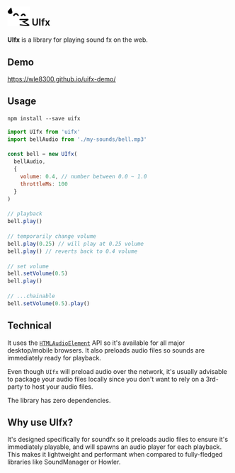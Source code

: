## <img src="logo.png" width="50" style="display: inline;" /> UIfx


__UIfx__ is a library for playing sound fx on the web.

## Demo

https://wle8300.github.io/uifx-demo/

## Usage

```shell
npm install --save uifx
```

```js
import UIfx from 'uifx'
import bellAudio from './my-sounds/bell.mp3'

const bell = new UIfx(
  bellAudio,
  {
    volume: 0.4, // number between 0.0 ~ 1.0
    throttleMs: 100
  }
)

// playback
bell.play()

// temporarily change volume
bell.play(0.25) // will play at 0.25 volume
bell.play() // reverts back to 0.4 volume

// set volume
bell.setVolume(0.5)
bell.play()

// ...chainable
bell.setVolume(0.5).play()
```


## Technical

It uses the [`HTMLAudioElement`](https://developer.mozilla.org/en-US/docs/Web/API/HTMLAudioElement) API so it's available for all major desktop/mobile browsers. It also preloads audio files so sounds are immediately ready for playback.

Even though `UIfx` will preload audio over the network, it's usually advisable to package your audio files locally since you don't want to rely on a 3rd-party to host your audio files.

The library has zero dependencies.


## Why use UIfx?
 
It's designed specifically for soundfx so it preloads audio files to ensure it's immediately playable, and will spawns an audio player for each playback. This makes it lightweight and performant when compared to fully-fledged libraries like SoundManager or Howler.


